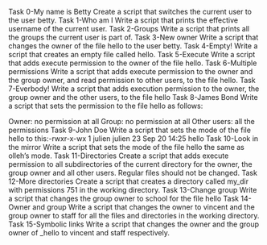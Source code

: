 Task 0-My name is Betty Create a script that switches the current user to the user betty.
Task 1-Who am I Write a script that prints the effective username of the current user.
Task 2-Groups Write a script that prints all the groups the current user is part of.
Task 3-New owner Write a script that changes the owner of the file hello to the user betty.
Task 4-Empty! Write a script that creates an empty file called hello.
Task 5-Execute Write a script that adds execute permission to the owner of the file hello.
Task 6-Multiple permissions Write a script that adds execute permission to the owner and the group owner, and read permission to other users, to the file hello.
Task 7-Everbody! Write a script that adds execution permission to the owner, the group owner and the other users, to the file hello
Task 8-James Bond Write a script that sets the permission to the file hello as follows:

Owner: no permission at all
Group: no permission at all
Other users: all the permissions
Task 9-John Doe Write a script that sets the mode of the file hello to this:-rwxr-x-wx 1 julien julien 23 Sep 20 14:25 hello
Task 10-Look in the mirror Write a script that sets the mode of the file hello the same as olleh’s mode.
Task 11-Directories Create a script that adds execute permission to all subdirectories of the current directory for the owner, the group owner and all other users. Regular files should not be changed.
Task 12-More directories Create a script that creates a directory called my_dir with permissions 751 in the working directory.
Task 13-Change group Write a script that changes the group owner to school for the file hello
Task 14-Owner and group Write a script that changes the owner to vincent and the group owner to staff for all the files and directories in the working directory.
Task 15-Symbolic links Write a script that changes the owner and the group owner of _hello to vincent and staff respectively.
